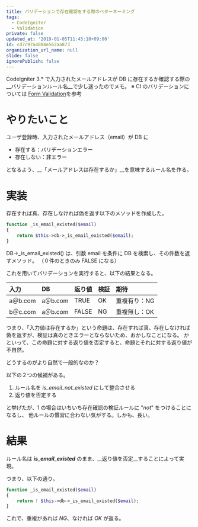 ```yaml
---
title: バリデーションで存在確認をする際のベターネーミング
tags:
  - CodeIgniter
  - Validation
private: false
updated_at: '2019-01-05T11:45:10+09:00'
id: cd7c97a4884e562aa873
organization_url_name: null
slide: false
ignorePublish: false
---
```

CodeIgniter 3.* で入力されたメールアドレスが DB に存在するか確認する際の__バリデーションルール名__で少し迷ったのでメモ。
※ CI のバリデーションについては [Form Validation](https://codeigniter.jp/user_guide/3/libraries/form_validation.html)を参考

# やりたいこと
ユーザ登録時、入力されたメールアドレス（email）が DB に

* 存在する：バリデーションエラー
* 存在しない：非エラー

となるよう、__「メールアドレスは存在するか」__を意味するルール名を作る。

# 実装
存在すれば真、存在しなければ偽を返す以下のメソッドを作成した。

```php
function _is_email_existed($email)
{
    return $this->db->_is_email_existed($email);
}
```

DB->_is_email_existed() は、引数 email を条件に DB を検索し、その件数を返すメソッド。
（０件のときのみ FALSE になる）

これを用いてバリデーションを実行すると、以下の結果となる。

|入力|DB|返り値|検証|期待|
|:--|:--|:--|:--|:--|
|a＠b.com|a＠b.com|TRUE|OK|重複有り：NG|
|b＠c.com|a＠b.com|FALSE|NG|重複無し：OK|

つまり、「入力値は存在するか」という命題は、存在すれば真、存在しなければ偽を返すが、検証は真のときエラーとならないため、おかしなことになる。
かといって、この命題に対する返り値を否定すると、命題とそれに対する返り値が不自然。

どうするのがより自然で一般的なのか？

以下の２つの候補がある。

1. ルール名を *is_email_not_existed* にして整合させる
2. 返り値を否定する

と挙げたが、1 の場合はいちいち存在確認の検証ルールに "*not*" をつけることになるし、
他ルールの慣習に合わない気がする。しかも、長い。

# 結果
ルール名は __*is_email_existed*__ のまま、__返り値を否定__することによって実現。

つまり、以下の通り。

```php
function _is_email_existed($email)
{
    return ! $this->db->_is_email_existed($email);
}
```

これで、重複があれば *NG*、なければ *OK* が返る。

